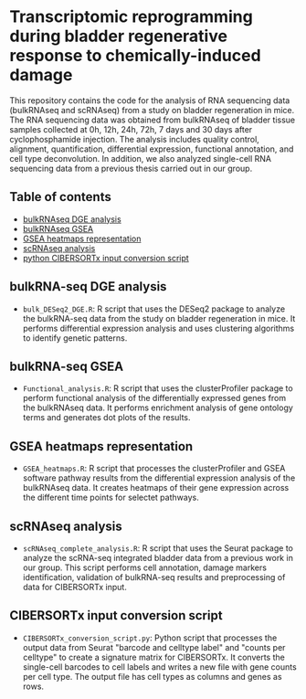 # Transcriptomic reprogramming during bladder regenerative response to chemically-induced damage

This repository contains the code for the analysis of RNA sequencing data (bulkRNAseq and scRNAseq) from a study on bladder regeneration in mice. The RNA sequencing data was obtained from bulkRNAseq of bladder tissue samples collected at 0h, 12h, 24h, 72h, 7 days and 30 days after cyclophosphamide injection. The analysis includes quality control, alignment, quantification, differential expression, functional annotation, and cell type deconvolution. In addition, we also analyzed single-cell RNA sequencing data from a previous thesis carried out in our group.

## Table of contents
* [bulkRNAseq DGE analysis](#bulk_DESeq2_DGE.R)
* [bulkRNAseq GSEA](#Functional_analysis.R)
* [GSEA heatmaps representation](#GSEA_heatmaps.R)
* [scRNAseq analysis](#scRNAseq_complete_analysis.R)
* [python CIBERSORTx input conversion script](#CIBERSORTx_conversion_script.py)


## bulkRNA-seq DGE analysis
- `bulk_DESeq2_DGE.R`: R script that uses the DESeq2 package to analyze the bulkRNA-seq data from the study on bladder regeneration in mice. It performs differential expression analysis and uses clustering algorithms to identify genetic patterns.


## bulkRNA-seq GSEA
- `Functional_analysis.R`: R script that uses the clusterProfiler package to perform functional analysis of the differentially expressed genes from the bulkRNAseq data. It performs enrichment analysis of gene ontology terms and generates dot plots of the results.


## GSEA heatmaps representation
- `GSEA_heatmaps.R`: R script that processes the clusterProfiler and GSEA software pathway results from the differential expression analysis of the bulkRNAseq data. It creates heatmaps of their gene expression across the different time points for selectet pathways.


## scRNAseq analysis
- `scRNAseq_complete_analysis.R`: R script that uses the Seurat package to analyze the scRNA-seq integrated bladder data from a previous work in our group. This script performs cell annotation, damage markers identification, validation of bulkRNA-seq results and preprocessing of data for CIBERSORTx input.


## CIBERSORTx input conversion script
- `CIBERSORTx_conversion_script.py`: Python script that processes the output data from Seurat "barcode and celltype label" and "counts per celltype" to create a signature matrix for CIBERSORTx. It converts the single-cell barcodes to cell labels and writes a new file with gene counts per cell type. The output file has cell types as columns and genes as rows.





